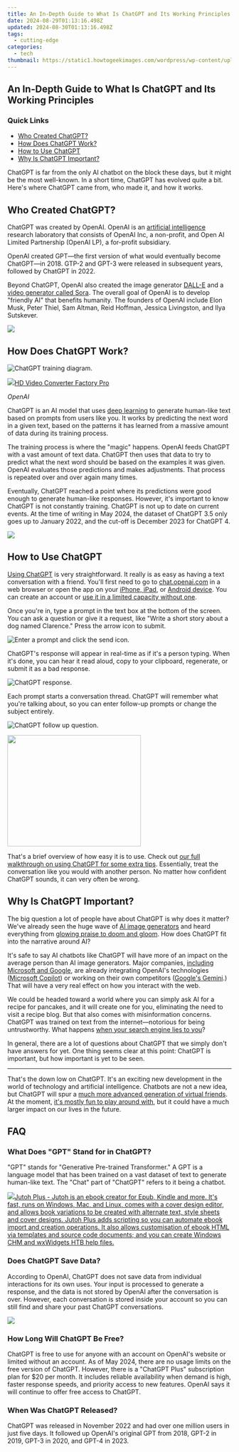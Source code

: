 ```yaml
---
title: An In-Depth Guide to What Is ChatGPT and Its Working Principles
date: 2024-08-29T01:13:16.498Z
updated: 2024-08-30T01:13:16.498Z
tags:
  - cutting-edge
categories:
  - tech
thumbnail: https://static1.howtogeekimages.com/wordpress/wp-content/uploads/2023/02/ChatGPT-on-phone.jpg
---
```


## An In-Depth Guide to What Is ChatGPT and Its Working Principles

### Quick Links

* [Who Created ChatGPT?](https://buynow-help.techidaily.com/navigating-the-realm-of-digital-education-ranking-10-exceptional-online-learning-platforms/)
* [How Does ChatGPT Work?](https://facebook-videos.techidaily.com/new-2024-approved-elevating-your-online-empire-a-guide-to-massive-facebook-following/)
* [How to Use ChatGPT](https://vp-tips.techidaily.com/updated-stabilizing-aerial-vision-a-comprehensive-guide-to-choosing-a-gimbal/)
* [Why Is ChatGPT Important?](https://screen-mirroring-recording.techidaily.com/new-2024-approved-efficient-use-of-obs-with-zoom-video-platform/)

 ChatGPT is far from the only AI chatbot on the block these days, but it might be the most well-known. In a short time, ChatGPT has evolved quite a bit. Here's where ChatGPT came from, who made it, and how it works.

##  Who Created ChatGPT?

 ChatGPT was created by OpenAI. OpenAI is an [artificial intelligence](https://screen-video-capture.techidaily.com/new-comparative-reviews-beyond-the-norms-of-sharex-for-2024/) research laboratory that consists of OpenAI Inc, a non-profit, and Open AI Limited Partnership (OpenAI LP), a for-profit subsidiary.

 OpenAI created GPT—the first version of what would eventually become ChatGPT—in 2018\. GTP-2 and GPT-3 were released in subsequent years, followed by ChatGPT in 2022.

 Beyond ChatGPT, OpenAI also created the image generator [DALL-E](https://extra-guidance.techidaily.com/step-by-step-process-for-gradual-audio-fading-in-premiere-for-2024/) and a [video generator called Sora](https://some-guidance.techidaily.com/unveiling-the-art-of-cinematography-basic-shots-explained-for-2024/). The overall goal of OpenAI is to develop "friendly AI" that benefits humanity. The founders of OpenAI include Elon Musk, Peter Thiel, Sam Altman, Reid Hoffman, Jessica Livingston, and Ilya Sutskever.

<!-- affiliate ads begin -->
<a href="https://estore.winxdvd.com/order/checkout.php?PRODS=12653853&QTY=1&AFFILIATE=108875&CART=1"><img src="https://secure.avangate.com/images/merchant/bcb41ccdc4363c6848a1d760f26c28a0/products/14_videoproc-converter-ai-box.png" border="0"></a>
<!-- affiliate ads end -->
##  How Does ChatGPT Work?

![ChatGPT training diagram.](https://static1.howtogeekimages.com/wordpress/wp-content/uploads/2023/02/ChatGPT_Diagram-1.png) 

<!-- affiliate ads begin -->
<a href="https://secure.2checkout.com/order/checkout.php?PRODS=4537546&QTY=1&AFFILIATE=108875&CART=1"><img src="https://secure.avangate.com/images/merchant/4b0a0290ad7df100b77e86839989a75e/products/7_copy_2_2_hdpro.png" border="0">HD Video Converter Factory Pro</a>
<!-- affiliate ads end -->
_OpenAI_

 ChatGPT is an AI model that uses [deep learning](https://some-tips.techidaily.com/new-unleash-creative-potential-the-ultimate-hdr-guide/) to generate human-like text based on prompts from users like you. It works by predicting the next word in a given text, based on the patterns it has learned from a massive amount of data during its training process.

 The training process is where the "magic" happens. OpenAI feeds ChatGPT with a vast amount of text data. ChatGPT then uses that data to try to predict what the next word should be based on the examples it was given. OpenAI evaluates those predictions and makes adjustments. That process is repeated over and over again many times.

 Eventually, ChatGPT reached a point where its predictions were good enough to generate human-like responses. However, it's important to know ChatGPT is not constantly training. ChatGPT is not up to date on current events. At the time of writing in May 2024, the dataset of ChatGPT 3.5 only goes up to January 2022, and the cut-off is December 2023 for ChatGPT 4.

<!-- affiliate ads begin -->
<a href="https://secure.2checkout.com/order/checkout.php?PRODS=4621764&QTY=1&AFFILIATE=108875&CART=1"><img src="https://www.x-mirage.com/x-mirage/img/page-home.jpg" border="0"></a>
<!-- affiliate ads end -->
##  How to Use ChatGPT

[Using ChatGPT](https://extra-resources.techidaily.com/new-capture-clarity-editing-insights-for-professional-results/) is very straightforward. It really is as easy as having a text conversation with a friend. You'll first need to go to [chat.openai.com](https://chat.openai.com/) in a web browser or open the app on your [iPhone, iPad](https://apps.apple.com/us/app/chatgpt/id6448311069), or [Android device](https://www.anrdoezrs.net/links/3607085/type/dlg/sid/UUhtgUeUpU202726/https://play.google.com/store/apps/details?id=com.openai.chatgpt&cjevent=d00e93f5098e11ef80971b150a82b839). You can create an account or [use it in a limited capacity without one](https://tech-recovery.techidaily.com/can-you-submerge-an-iphone-13-in-water-complete-guide/).

 Once you're in, type a prompt in the text box at the bottom of the screen. You can ask a question or give it a request, like "Write a short story about a dog named Clarence." Press the arrow icon to submit.

![Enter a prompt and click the send icon.](https://static1.howtogeekimages.com/wordpress/wp-content/uploads/2024/05/2024-05-03_16-53-06.png) 

 ChatGPT's response will appear in real-time as if it's a person typing. When it's done, you can hear it read aloud, copy to your clipboard, regenerate, or submit it as a bad response.

![ChatGPT response.](https://static1.howtogeekimages.com/wordpress/wp-content/uploads/2024/05/2024-05-03_16-54-50.png) 

 Each prompt starts a conversation thread. ChatGPT will remember what you're talking about, so you can enter follow-up prompts or change the subject entirely.

![ChatGPT follow up question.](https://static1.howtogeekimages.com/wordpress/wp-content/uploads/2024/05/2024-05-03_16-56-14.png) 

<!-- affiliate ads begin -->
<a href="https://printrendy.pxf.io/c/5597632/1453720/17020" target="_top" id="1453720"><img src="//a.impactradius-go.com/display-ad/17020-1453720" border="0" alt="" width="300" height="250"/></a><img height="0" width="0" src="https://imp.pxf.io/i/5597632/1453720/17020" style="position:absolute;visibility:hidden;" border="0" />
<!-- affiliate ads end -->
 That's a brief overview of how easy it is to use. Check out [our full walkthrough on using ChatGPT for some extra tips](https://eaxpv-info.techidaily.com/new-in-2024-crafting-effective-youtube-thumbnails-and-banners/). Essentially, treat the conversation like you would with another person. No matter how confident ChatGPT sounds, it can very often be wrong.

##  Why Is ChatGPT Important?

 The big question a lot of people have about ChatGPT is why does it matter? We've already seen the huge wave of [AI image generators](https://fox-info.techidaily.com/new-synthesize-stellar-titles-using-ai-insights/) and heard everything from [glowing praise to doom and gloom](https://extra-hints.techidaily.com/best-practices-for-converting-webp-to-jpg-format-for-2024/). How does ChatGPT fit into the narrative around AI?

 It's safe to say AI chatbots like ChatGPT will have more of an impact on the average person than AI image generators. Major companies, [including Microsoft and Google](https://sim-unlock.techidaily.com/in-2024-android-unlock-code-sim-unlock-your-realme-gt-3-phone-and-remove-locked-screen-by-drfone-android/), are already integrating OpenAI's technologies ([Microsoft Copilot](https://snapchat-videos.techidaily.com/new-in-2024-transforming-old-images-into-snaps-on-snapchat/)) or working on their own competitors ([Google's Gemini](https://youtube-lab.techidaily.com/24-unleash-creativity-without-breaking-the-bank-top-9-affordable-editors/).) That will have a very real effect on how you interact with the web.

 We could be headed toward a world where you can simply ask AI for a recipe for pancakes, and it will create one for you, eliminating the need to visit a recipe blog. But that also comes with misinformation concerns. ChatGPT was trained on text from the internet—notorious for being untrustworthy. What happens [when your search engine lies to you](https://youtube-help.techidaily.com/free-method-to-record-your-youtube-watching-experience-for-2024/)?

 In general, there are a lot of questions about ChatGPT that we simply don't have answers for yet. One thing seems clear at this point: ChatGPT is important, but how important is yet to be seen.

---

 That's the down low on ChatGPT. It's an exciting new development in the world of technology and artificial intelligence. Chatbots are not a new idea, but ChatGPT will spur a [much more advanced generation of virtual friends](https://technical-tips.techidaily.com/the-ultimate-checklist-pre-purchase-assessments-for-optimal-video-recording-devices/). At the moment, [it's mostly fun to play around with](https://video-screen-grab.techidaily.com/updated-2024-approved-video-talk-with-ease-how-to-utilize-whatsapp-web-on-your-notebook/), but it could have a much larger impact on our lives in the future.

## FAQ

### What Does "GPT" Stand for in ChatGPT?

 "GPT" stands for "Generative Pre-trained Transformer." A GPT is a language model that has been trained on a vast dataset of text to generate human-like text. The "Chat" part of "ChatGPT" refers to it being a chatbot.

<!-- affiliate ads begin -->
<a href="https://secure.2checkout.com/order/checkout.php?PRODS=4699091&QTY=1&AFFILIATE=108875&CART=1"><img src="https://secure.avangate.com/images/merchant/bccefcc1b1eee9eca3ae4f5c1a281482/products/1_jutoh-logo-1200x1600.jpg" border="0">Jutoh Plus -  Jutoh is an ebook creator for Epub, Kindle and more. It's fast, runs on Windows, Mac, and Linux, comes with a cover design editor, and allows book variations to be created with alternate text, style sheets and cover designs. Jutoh Plus adds scripting so you can automate ebook import and creation operations. It also allows customisation of ebook HTML via templates and source code documents; and you can create Windows CHM and wxWidgets HTB help files. </a>
<!-- affiliate ads end -->
### Does ChatGPT Save Data?

 According to OpenAI, ChatGPT does not save data from individual interactions for its own uses. Your input is processed to generate a response, and the data is not stored by OpenAI after the conversation is over. However, each conversation is stored inside your account so you can still find and share your past ChatGPT conversations.

<!-- affiliate ads begin -->
<a href="https://secure.2checkout.com/order/checkout.php?PRODS=37100474&QTY=1&AFFILIATE=108875&CART=1"><img src="https://awario.com/images/pages/index/img-leads-1280@1x.avif" border="0"></a>
<!-- affiliate ads end -->
### How Long Will ChatGPT Be Free?

 ChatGPT is free to use for anyone with an account on OpenAI's website or limited without an account. As of May 2024, there are no usage limits on the free version of ChatGPT. However, there is a "ChatGPT Plus" subscription plan for $20 per month. It includes reliable availability when demand is high, faster response speeds, and priority access to new features. OpenAI says it will continue to offer free access to ChatGPT.

### When Was ChatGPT Released?

 ChatGPT was released in November 2022 and had over one million users in just five days. It followed up OpenAI's original GPT from 2018, GPT-2 in 2019, GPT-3 in 2020, and GPT-4 in 2023.

<ins class="adsbygoogle"
     style="display:block"
     data-ad-format="autorelaxed"
     data-ad-client="ca-pub-7571918770474297"
     data-ad-slot="1223367746"></ins>



<ins class="adsbygoogle"
     style="display:block"
     data-ad-client="ca-pub-7571918770474297"
     data-ad-slot="8358498916"
     data-ad-format="auto"
     data-full-width-responsive="true"></ins>


